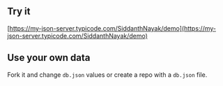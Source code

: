 ## Try it

[https://my-json-server.typicode.com/SiddanthNayak/demo](https://my-json-server.typicode.com/SiddanthNayak/demo)

## Use your own data

Fork it and change `db.json` values or create a repo with a `db.json` file.
